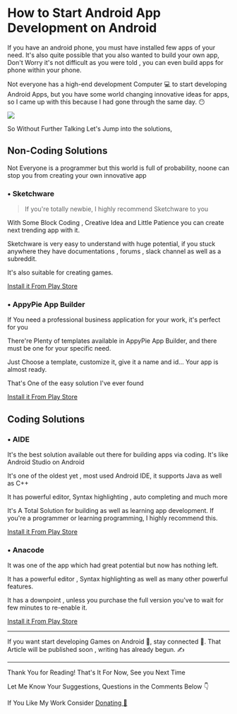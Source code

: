 <!---
layout: post
cover:  assets/images/android-appdev-android.jpg
title: How to Start Android App Development on Android
navigation: True
tags: [Android, Development]
class: post-template
author: bauripalash
--->

# How to Start Android App Development on Android

If you have an android phone, you must have installed few apps of your need. It's also quite possible that you also wanted to build your own app, Don't Worry it's not difficult as you were told , you can even build apps for phone within your phone.

Not everyone has a high-end development Computer 💻 to start developing Android Apps, but you have some world changing innovative ideas for apps, so I came up with this because I had gone through the same day. 😶

![](https://media1.tenor.com/images/b92e0d0b6193d68ca629e37d4399a03f/tenor.gif?itemid=4438256)

So Without Further Talking Let's Jump into the solutions,

## Non-Coding Solutions
Not Everyone is a programmer but this world is full of probability, noone can stop you from creating your own innovative app

### • Sketchware

> If you're totally newbie, I highly recommend Sketchware to you

With Some Block Coding , Creative Idea and Little Patience you can create next trending app with it.

Sketchware is very easy to understand with huge potential, if you stuck anywhere they have documentations , forums , slack channel as well as a subreddit.

It's also suitable for creating games.

[Install it From Play Store](https://play.google.com/store/apps/details?id=com.besome.sketch)

### • AppyPie App Builder

If You need a professional business application for your work, it's perfect for you

There're Plenty of templates available in AppyPie App Builder, and there must be one for your specific need.

Just Choose a template, customize it, give it a name and id... Your app is almost ready.

That's One of the easy solution I've ever found

[Install it From Play Store](https://play.google.com/store/apps/details?id=com.letsappbuilder)

## Coding Solutions

### • AIDE

It's the best solution available out there for building apps via coding. It's like Android Studio on Android

It's one of the oldest yet , most used Android IDE, it supports Java as well as C++

It has powerful editor, Syntax highlighting , auto completing and much more

It's A Total Solution for building as well as learning app development. If you're a programmer or learning programming, I highly recommend this.

[Install it From Play Store](https://play.google.com/store/apps/details?id=com.aide.ui)

### • Anacode

It was one of the app which had great potential but now has nothing left.

It has a powerful editor , Syntax highlighting as well as many other powerful features.

It has a downpoint , unless you purchase the full version you've to wait for few minutes to re-enable it.

[Install it From Play Store](https://play.google.com/store/apps/details?id=com.majosoft.anacode)

---

If you want start developing Games on Android 📱, stay connected 🔗. 
 That Article will be published soon , writing has already begun. ✍

---
Thank You for Reading!
That's It For Now, See you Next Time

Let Me Know Your Suggestions, Questions in the Comments Below 👇

If You Like My Work Consider [Donating 🌱](https://palash.tk/donate)

